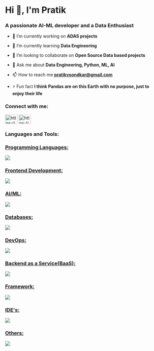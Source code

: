 <h1 align="left">Hi 👋, I'm Pratik</h1>
<h3 align="left">A passionate AI-ML developer and a Data Enthusiast</h3>

- 🔭 I’m currently working on **ADAS projects**

- 🌱 I’m currently learning **Data Engineering**

- 👯 I’m looking to collaborate on **Open Source Data based projects**

- 💬 Ask me about **Data Engineering, Python, ML, AI**

- 📫 How to reach me **pratikvsondkar@gmail.com**

- ⚡ Fun fact **I think Pandas are on this Earth with no purpose, just to enjoy their life**

<h3 align="left">Connect with me:</h3>
<p align="left">
  <a href="https://https://github.com/PratikSondkar" target="blank"><img align="center" src="https://raw.githubusercontent.com/rahuldkjain/github-profile-readme-generator/master/src/images/icons/Social/linked-in-alt.svg" alt="https://www.linkedin.com/in/pratik-sondkar-35bb2b112/" height="30" width="40" /></a>
<a href="https://linkedin.com/in/https://www.linkedin.com/in/pratik-sondkar-35bb2b112/" target="blank"><img align="center" src="https://raw.githubusercontent.com/rahuldkjain/github-profile-readme-generator/master/src/images/icons/Social/linked-in-alt.svg" alt="https://www.linkedin.com/in/pratik-sondkar-35bb2b112/" height="30" width="40" /></a>
</p>

<h3 align="left">Languages and Tools:</h3>
<p align="left">
    <a href="https://skillicons.dev">
      <h3 align="left">Programming Languages:</h3>
      <img src="https://skillicons.dev/icons?i=python,c,cpp&perline=10" />
          <a href="https://skillicons.dev">
      <h3 align="left">Frontend Development:</h3>
      <img src="https://skillicons.dev/icons?i=html,css&perline=10" />
    </a>
    </a>
    <a href="https://skillicons.dev">
      <h3 align="left">AI/ML:</h3>
      <img src="https://skillicons.dev/icons?i=opencv,sklearn,tensorflow,pytorch &perline=10" />
    </a>
    <a href="https://skillicons.dev">
      <h3 align="left">Databases:</h3>
      <img src="https://skillicons.dev/icons?i=mongodb,mysql,postgres &perline=10" />
    </a>
    <a href="https://skillicons.dev">
      <h3 align="left">DevOps:</h3>
      <img src="https://skillicons.dev/icons?i=gcp &perline=10" />
    </a>
    <a href="https://skillicons.dev">
      <h3 align="left">Backend as a Service(BaaS):</h3>
      <img src="https://skillicons.dev/icons?i=heroku &perline=10" />
    </a>
    <a href="https://skillicons.dev">
      <h3 align="left">Framework:</h3>
      <img src="https://skillicons.dev/icons?i=flask,bootstrap &perline=10" />
    </a>
    <a href="https://skillicons.dev">
      <h3 align="left">IDE's:</h3>
      <img src="https://skillicons.dev/icons?i=vscode,eclipse,pycharm &perline=10" />
    </a>
    <a href="https://skillicons.dev">
      <h3 align="left">Others:</h3>
      <img src="https://skillicons.dev/icons?i=linux,git,arduino,raspberrypi,anaconda &perline=10" />
    </a>
</p>
